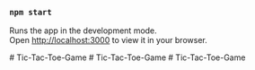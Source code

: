 ### `npm start`

Runs the app in the development mode.\
Open [http://localhost:3000](http://localhost:3000) to view it in your browser.

#   T i c - T a c - T o e - G a m e  
 #   T i c - T a c - T o e - G a m e  
 #   T i c - T a c - T o e - G a m e  
 